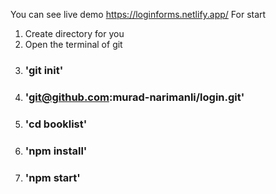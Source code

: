 You can see live demo https://loginforms.netlify.app/
For start 
1) Create directory for you
2) Open the terminal of git 
3) ### 'git init'
4) ### 'git@github.com:murad-narimanli/login.git'
5) ### 'cd booklist'
6) ### 'npm install'
7) ### 'npm start'
